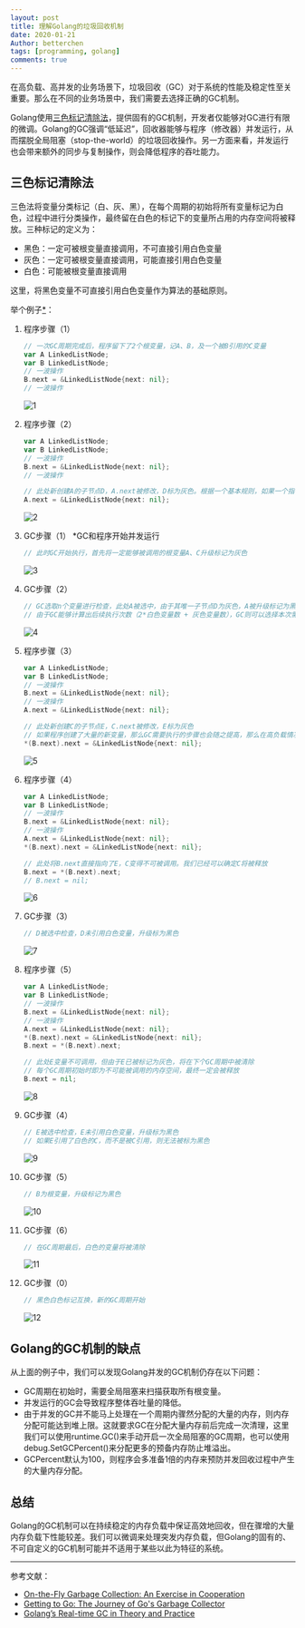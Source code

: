 ```yaml
---
layout: post
title: 理解Golang的垃圾回收机制
date: 2020-01-21
Author: betterchen
tags: [programming, golang]
comments: true
---
```

在高负载、高并发的业务场景下，垃圾回收（GC）对于系统的性能及稳定性至关重要。那么在不同的业务场景中，我们需要去选择正确的GC机制。

Golang使用[三色标记清除法](https://www.microsoft.com/en-us/research/uploads/prod/2016/12/On-the-fly-Garbage-Collection.pdf)，提供固有的GC机制，开发者仅能够对GC进行有限的微调。Golang的GC强调“低延迟”，回收器能够与程序（修改器）并发运行，从而摆脱全局阻塞（stop-the-world）的垃圾回收操作。另一方面来看，并发运行也会带来额外的同步与复制操作，则会降低程序的吞吐能力。

## 三色标记清除法

三色法将变量分类标记（白、灰、黑），在每个周期的初始将所有变量标记为白色，过程中进行分类操作，最终留在白色的标记下的变量所占用的内存空间将被释放。三种标记的定义为：

- 黑色：一定可被根变量直接调用，不可直接引用白色变量
- 灰色：一定可被根变量直接调用，可能直接引用白色变量
- 白色：可能被根变量直接调用

这里，将黑色变量不可直接引用白色变量作为算法的基础原则。

举个例子[*](https://making.pusher.com/golangs-real-time-gc-in-theory-and-practice/index.html)：

1. 程序步骤（1）

   ``` go
   // 一次GC周期完成后，程序留下了2个根变量，记A、B，及一个被B引用的C变量
   var A LinkedListNode;
   var B LinkedListNode;
   // 一波操作
   B.next = &LinkedListNode{next: nil};
   // 一波操作
   ```

   ![1](https://raw.githubusercontent.com/betterchen/betterchen.github.io/master/images/tricolor-algorithm/1.png)

1. 程序步骤（2）

   ``` go
   var A LinkedListNode;
   var B LinkedListNode;
   // 一波操作
   B.next = &LinkedListNode{next: nil};
   // 一波操作

   // 此处新创建A的子节点D，A.next被修改，D标为灰色。根据一个基本规则，如果一个指针变量被修改，那么被引用者可直接被标记为有色
   A.next = &LinkedListNode{next: nil};
   ```

   ![2](https://raw.githubusercontent.com/betterchen/betterchen.github.io/master/images/tricolor-algorithm/2.png)

1. GC步骤（1） *GC和程序开始并发运行

   ``` go
   // 此时GC开始执行，首先将一定能够被调用的根变量A、C升级标记为灰色
   ```

   ![3](https://raw.githubusercontent.com/betterchen/betterchen.github.io/master/images/tricolor-algorithm/3.png)

1. GC步骤（2）

   ``` go
   // GC选取n个变量进行检查，此处A被选中，由于其唯一子节点D为灰色，A被升级标记为黑色
   // 由于GC能够计算出后续执行次数（2*白色变量数 + 灰色变量数），GC则可以选择本次需要检查的变量个数，但每次执行至少有1个变量会被选中
   ```

   ![4](https://raw.githubusercontent.com/betterchen/betterchen.github.io/master/images/tricolor-algorithm/4.png)

1. 程序步骤（3）

   ``` go
   var A LinkedListNode;
   var B LinkedListNode;
   // 一波操作
   B.next = &LinkedListNode{next: nil};
   // 一波操作
   A.next = &LinkedListNode{next: nil};

   // 此处新创建C的子节点E，C.next被修改，E标为灰色
   // 如果程序创建了大量的新变量，那么GC需要执行的步骤也会随之提高，那么在高负载情况下GC的执行时间可能延长
   *(B.next).next = &LinkedListNode{next: nil};
   ```

   ![5](https://raw.githubusercontent.com/betterchen/betterchen.github.io/master/images/tricolor-algorithm/5.png)

1. 程序步骤（4）

   ``` go
   var A LinkedListNode;
   var B LinkedListNode;
   // 一波操作
   B.next = &LinkedListNode{next: nil};
   // 一波操作
   A.next = &LinkedListNode{next: nil};
   *(B.next).next = &LinkedListNode{next: nil};

   // 此处将B.next直接指向了E，C变得不可被调用。我们已经可以确定C将被释放
   B.next = *(B.next).next;
   // B.next = nil;
   ```

   ![6](https://raw.githubusercontent.com/betterchen/betterchen.github.io/master/images/tricolor-algorithm/6.png)

1. GC步骤（3）

   ``` go
   // D被选中检查，D未引用白色变量，升级标为黑色
   ```

   ![7](https://raw.githubusercontent.com/betterchen/betterchen.github.io/master/images/tricolor-algorithm/7.png)

1. 程序步骤（5）

   ``` go
   var A LinkedListNode;
   var B LinkedListNode;
   // 一波操作
   B.next = &LinkedListNode{next: nil};
   // 一波操作
   A.next = &LinkedListNode{next: nil};
   *(B.next).next = &LinkedListNode{next: nil};
   B.next = *(B.next).next;

   // 此处E变量不可调用，但由于E已被标记为灰色，将在下个GC周期中被清除
   // 每个GC周期初始时即为不可能被调用的内存空间，最终一定会被释放
   B.next = nil;
   ```

   ![8](https://raw.githubusercontent.com/betterchen/betterchen.github.io/master/images/tricolor-algorithm/8.png)

1. GC步骤（4）

   ``` go
   // E被选中检查，E未引用白色变量，升级标为黑色
   // 如果E引用了白色的C，而不是被C引用，则无法被标为黑色
   ```

   ![9](https://raw.githubusercontent.com/betterchen/betterchen.github.io/master/images/tricolor-algorithm/9.png)

1. GC步骤（5）

   ``` go
   // B为根变量，升级标记为黑色
   ```

   ![10](https://raw.githubusercontent.com/betterchen/betterchen.github.io/master/images/tricolor-algorithm/10.png)

1. GC步骤（6）

   ``` go
   // 在GC周期最后，白色的变量将被清除
   ```

   ![11](https://raw.githubusercontent.com/betterchen/betterchen.github.io/master/images/tricolor-algorithm/11.png)

1. GC步骤（0）

   ``` go
   // 黑色白色标记互换，新的GC周期开始
   ```

   ![12](https://raw.githubusercontent.com/betterchen/betterchen.github.io/master/images/tricolor-algorithm/12.png)

## Golang的GC机制的缺点

从上面的例子中，我们可以发现Golang并发的GC机制仍存在以下问题：

- GC周期在初始时，需要全局阻塞来扫描获取所有根变量。
- 并发运行的GC会导致程序整体吞吐量的降低。
- 由于并发的GC并不能马上处理在一个周期内骤然分配的大量的内存，则内存分配可能达到堆上限。这就要求GC在分配大量内存前后完成一次清理，这里我们可以使用runtime.GC()来手动开启一次全局阻塞的GC周期，也可以使用debug.SetGCPercent()来分配更多的预备内存防止堆溢出。
- GCPercent默认为100，则程序会多准备1倍的内存来预防并发回收过程中产生的大量内存分配。

## 总结

Golang的GC机制可以在持续稳定的内存负载中保证高效地回收，但在骤增的大量内存负载下性能较差。我们可以微调来处理突发内存负载，但Golang的固有的、不可自定义的GC机制可能并不适用于某些以此为特征的系统。

---

参考文献：

- [On-the-Fly Garbage Collection: An Exercise in Cooperation](https://www.microsoft.com/en-us/research/uploads/prod/2016/12/On-the-fly-Garbage-Collection.pdf)
- [Getting to Go: The Journey of Go's Garbage Collector](https://blog.golang.org/ismmkeynote)
- [Golang’s Real-time GC in Theory and Practice](https://making.pusher.com/golangs-real-time-gc-in-theory-and-practice/index.html)
